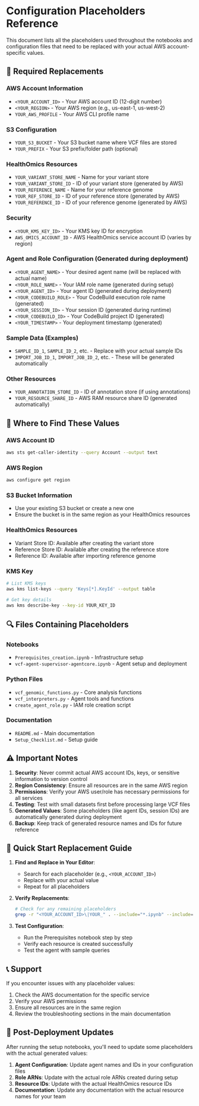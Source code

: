 # Configuration Placeholders Reference

This document lists all the placeholders used throughout the notebooks and configuration files that need to be replaced with your actual AWS account-specific values.

## 🔧 Required Replacements

### AWS Account Information
- `<YOUR_ACCOUNT_ID>` - Your AWS account ID (12-digit number)
- `<YOUR_REGION>` - Your AWS region (e.g., us-east-1, us-west-2)
- `YOUR_AWS_PROFILE` - Your AWS CLI profile name

### S3 Configuration
- `YOUR_S3_BUCKET` - Your S3 bucket name where VCF files are stored
- `YOUR_PREFIX` - Your S3 prefix/folder path (optional)

### HealthOmics Resources
- `YOUR_VARIANT_STORE_NAME` - Name for your variant store
- `YOUR_VARIANT_STORE_ID` - ID of your variant store (generated by AWS)
- `YOUR_REFERENCE_NAME` - Name for your reference genome
- `YOUR_REF_STORE_ID` - ID of your reference store (generated by AWS)
- `YOUR_REFERENCE_ID` - ID of your reference genome (generated by AWS)

### Security
- `<YOUR_KMS_KEY_ID>` - Your KMS key ID for encryption
- `AWS_OMICS_ACCOUNT_ID` - AWS HealthOmics service account ID (varies by region)

### Agent and Role Configuration (Generated during deployment)
- `<YOUR_AGENT_NAME>` - Your desired agent name (will be replaced with actual name)
- `<YOUR_ROLE_NAME>` - Your IAM role name (generated during setup)
- `<YOUR_AGENT_ID>` - Your agent ID (generated during deployment)
- `<YOUR_CODEBUILD_ROLE>` - Your CodeBuild execution role name (generated)
- `<YOUR_SESSION_ID>` - Your session ID (generated during runtime)
- `<YOUR_CODEBUILD_ID>` - Your CodeBuild project ID (generated)
- `<YOUR_TIMESTAMP>` - Your deployment timestamp (generated)

### Sample Data (Examples)
- `SAMPLE_ID_1`, `SAMPLE_ID_2`, etc. - Replace with your actual sample IDs
- `IMPORT_JOB_ID_1`, `IMPORT_JOB_ID_2`, etc. - These will be generated automatically

### Other Resources
- `YOUR_ANNOTATION_STORE_ID` - ID of annotation store (if using annotations)
- `YOUR_RESOURCE_SHARE_ID` - AWS RAM resource share ID (generated automatically)

## 📝 Where to Find These Values

### AWS Account ID
```bash
aws sts get-caller-identity --query Account --output text
```

### AWS Region
```bash
aws configure get region
```

### S3 Bucket Information
- Use your existing S3 bucket or create a new one
- Ensure the bucket is in the same region as your HealthOmics resources

### HealthOmics Resources
- Variant Store ID: Available after creating the variant store
- Reference Store ID: Available after creating the reference store
- Reference ID: Available after importing reference genome

### KMS Key
```bash
# List KMS keys
aws kms list-keys --query 'Keys[*].KeyId' --output table

# Get key details
aws kms describe-key --key-id YOUR_KEY_ID
```

## 🔍 Files Containing Placeholders

### Notebooks
- `Prerequisites_creation.ipynb` - Infrastructure setup
- `vcf-agent-supervisor-agentcore.ipynb` - Agent setup and deployment

### Python Files
- `vcf_genomic_functions.py` - Core analysis functions
- `vcf_interpreters.py` - Agent tools and functions
- `create_agent_role.py` - IAM role creation script

### Documentation
- `README.md` - Main documentation
- `Setup_Checklist.md` - Setup guide

## ⚠️ Important Notes

1. **Security**: Never commit actual AWS account IDs, keys, or sensitive information to version control
2. **Region Consistency**: Ensure all resources are in the same AWS region
3. **Permissions**: Verify your AWS user/role has necessary permissions for all services
4. **Testing**: Test with small datasets first before processing large VCF files
5. **Generated Values**: Some placeholders (like agent IDs, session IDs) are automatically generated during deployment
6. **Backup**: Keep track of generated resource names and IDs for future reference

## 🚀 Quick Start Replacement Guide

1. **Find and Replace in Your Editor**:
   - Search for each placeholder (e.g., `<YOUR_ACCOUNT_ID>`)
   - Replace with your actual value
   - Repeat for all placeholders

2. **Verify Replacements**:
   ```bash
   # Check for any remaining placeholders
   grep -r "<YOUR_ACCOUNT_ID>\|YOUR_" . --include="*.ipynb" --include="*.py"
   ```

3. **Test Configuration**:
   - Run the Prerequisites notebook step by step
   - Verify each resource is created successfully
   - Test the agent with sample queries

## 📞 Support

If you encounter issues with any placeholder values:
1. Check the AWS documentation for the specific service
2. Verify your AWS permissions
3. Ensure all resources are in the same region
4. Review the troubleshooting sections in the main documentation

## 🔄 Post-Deployment Updates

After running the setup notebooks, you'll need to update some placeholders with the actual generated values:

1. **Agent Configuration**: Update agent names and IDs in your configuration files
2. **Role ARNs**: Update with the actual role ARNs created during setup
3. **Resource IDs**: Update with the actual HealthOmics resource IDs
4. **Documentation**: Update any documentation with the actual resource names for your team
